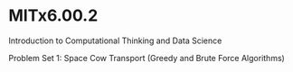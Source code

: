 # MITx6.00.2
Introduction to Computational Thinking and Data Science

Problem Set 1:  Space Cow Transport (Greedy and Brute Force Algorithms)
